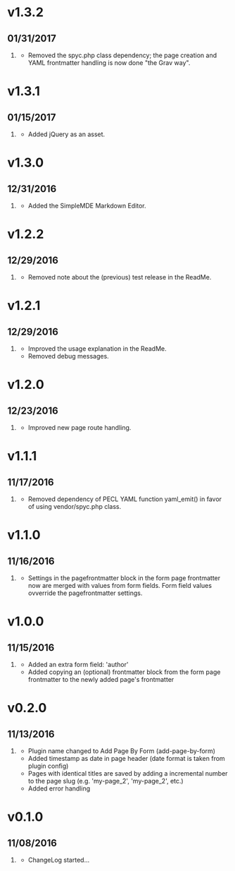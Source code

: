 # v1.3.2
##  01/31/2017

1. [](#improved)
    * Removed the spyc.php class dependency; the page creation and YAML frontmatter handling is now done "the Grav way".

# v1.3.1
##  01/15/2017

1. [](#improved)
    * Added jQuery as an asset.

# v1.3.0
##  12/31/2016

1. [](#new)
    * Added the SimpleMDE Markdown Editor.

# v1.2.2
##  12/29/2016

1. [](#improved)
    * Removed note about the (previous) test release in the ReadMe.

# v1.2.1
##  12/29/2016

1. [](#improved)
    * Improved the usage explanation in the ReadMe.
    * Removed debug messages.

# v1.2.0
##  12/23/2016

1. [](#improved)
    * Improved new page route handling.

# v1.1.1
##  11/17/2016

1. [](#improved)
    * Removed dependency of PECL YAML function yaml_emit() in favor of using vendor/spyc.php class.

# v1.1.0
##  11/16/2016

1. [](#new)
    * Settings in the pagefrontmatter block in the form page frontmatter now are merged with values from form fields. Form field values ovverride the pagefrontmatter settings.

# v1.0.0
##  11/15/2016

1. [](#new)
    * Added an extra form field: 'author'
    * Added copying an (optional) frontmatter block from the form page frontmatter to the newly added page's frontmatter

# v0.2.0
##  11/13/2016

1. [](#new)
    * Plugin name changed to Add Page By Form (add-page-by-form)
    * Added timestamp as date in page header (date format is taken from plugin config)
    * Pages with identical titles are saved by adding a incremental number to the page slug (e.g. 'my-page\_2', 'my-page\_2', etc.)
    * Added error handling

# v0.1.0
##  11/08/2016

1. [](#new)
    * ChangeLog started...

